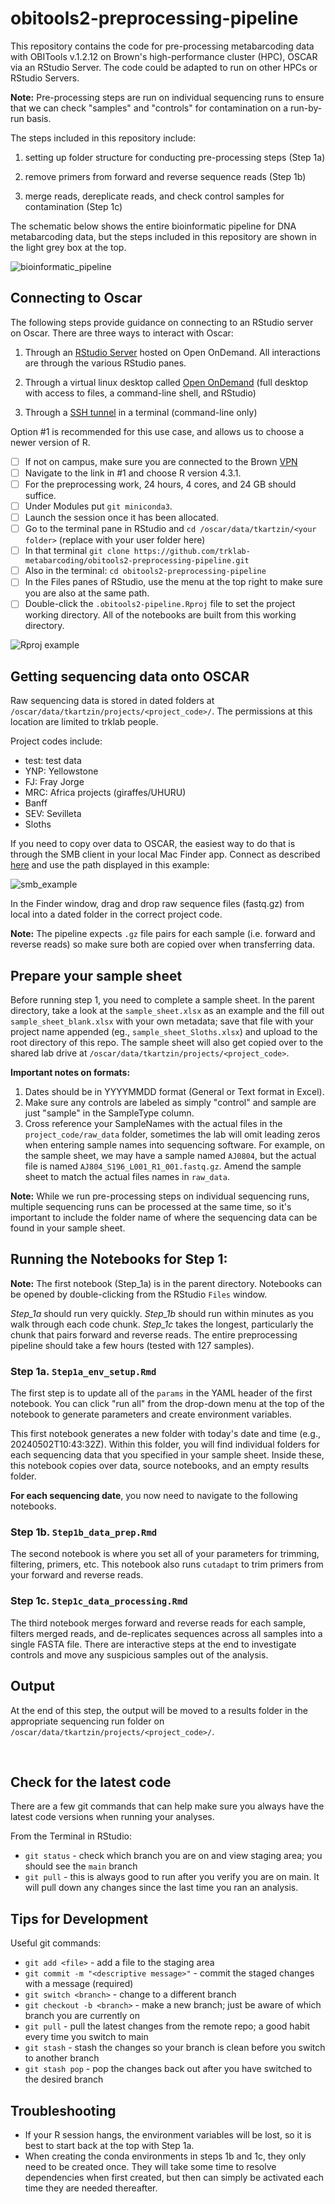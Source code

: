 # obitools2-preprocessing-pipeline

This repository contains the code for pre-processing metabarcoding data with OBITools v.1.2.12 on Brown's high-performance cluster (HPC), OSCAR via an RStudio Server. The code could be adapted to run on other HPCs or RStudio Servers.

**Note:** Pre-processing steps are run on individual sequencing runs to ensure that we can check "samples" and "controls" for contamination on a run-by-run basis. 

The steps included in this repository include:

1. setting up folder structure for conducting pre-processing steps (Step 1a)

2. remove primers from forward and reverse sequence reads (Step 1b)

3. merge reads, dereplicate reads, and check control samples for contamination (Step 1c)

The schematic below shows the entire bioinformatic pipeline for DNA metabarcoding data, but the steps included in this repository are shown in the light grey box at the top. 

![bioinformatic_pipeline](images/bioinformatic_pipeline_overview2.png)


## Connecting to Oscar

The following steps provide guidance on connecting to an RStudio server on Oscar. There are three ways to interact with Oscar: 

1. Through an [RStudio Server](https://docs.ccv.brown.edu/oscar/connecting-to-oscar/open-ondemand/using-rstudio) hosted on Open OnDemand. All interactions are through the various RStudio panes.

2. Through a virtual linux desktop called [Open OnDemand](https://docs.ccv.brown.edu/oscar/connecting-to-oscar/open-ondemand) (full desktop with access to files, a command-line shell, and RStudio)

3. Through a [SSH tunnel](https://docs.ccv.brown.edu/oscar/getting-started) in a terminal (command-line only)

Option #1 is recommended for this use case, and allows us to choose a newer version of R.

- [ ]  If not on campus, make sure you are connected to the Brown [VPN](https://it.brown.edu/services/virtual-private-network-vpn)
- [ ]  Navigate to the link in #1 and choose R version 4.3.1.
- [ ]  For the preprocessing work, 24 hours, 4 cores, and 24 GB should suffice.
- [ ]  Under Modules put `git miniconda3`.
- [ ]  Launch the session once it has been allocated. 
- [ ]  Go to the terminal pane in RStudio and `cd /oscar/data/tkartzin/<your folder>` (replace <your folder> with your user folder here)
- [ ]  In that terminal `git clone https://github.com/trklab-metabarcoding/obitools2-preprocessing-pipeline.git`
- [ ]  Also in the terminal: `cd obitools2-preprocessing-pipeline`
- [ ]  In the Files panes of RStudio, use the menu at the top right to make sure you are also at the same path.
- [ ]  Double-click the `.obitools2-pipeline.Rproj` file to set the project working directory. All of the notebooks are built from this working directory.

![Rproj example](images/Rproj-example.png)


## Getting sequencing data onto OSCAR

Raw sequencing data is stored in dated folders at `/oscar/data/tkartzin/projects/<project_code>/`. The permissions at this location are limited to trklab people.

Project codes include: 
- test: test data 
- YNP: Yellowstone
- FJ: Fray Jorge
- MRC: Africa projects (giraffes/UHURU)
- Banff
- SEV: Sevilleta
- Sloths

If you need to copy over data to OSCAR, the easiest way to do that is through the SMB client in your local Mac Finder app. Connect as described [here](https://docs.ccv.brown.edu/oscar/connecting-to-oscar/cifs) and use the path displayed in this example:

![smb_example](images/smb_example.png)

In the Finder window, drag and drop raw sequence files (fastq.gz) from local into a dated folder in the correct project code.

**Note:** The pipeline expects `.gz` file pairs for each sample (i.e. forward and reverse reads) so make sure both are copied over when transferring data.  


## Prepare your sample sheet

Before running step 1, you need to complete a sample sheet. In the parent directory, take a look at the `sample_sheet.xlsx` as an example and the fill out `sample_sheet_blank.xlsx` with your own metadata; save that file with your project name appended (eg., `sample_sheet_Sloths.xlsx`) and upload to the root directory of this repo. The sample sheet will also get copied over to the shared lab drive at `/oscar/data/tkartzin/projects/<project_code>`.

**Important notes on formats:**
1. Dates should be in YYYYMMDD format (General or Text format in Excel).
2. Make sure any controls are labeled as simply "control" and sample are just "sample" in the SampleType column.
3. Cross reference your SampleNames with the actual files in the `project_code/raw_data` folder, sometimes the lab will omit leading zeros when entering sample names into sequencing software. For example, on the sample sheet, we may have a sample named `AJ0804`, but the actual file is named `AJ804_S196_L001_R1_001.fastq.gz`. Amend the sample sheet to match the actual files names in `raw_data`.

**Note:** While we run pre-processing steps on individual sequencing runs, multiple sequencing runs can be processed at the same time, so it's important to include the folder name of where the sequencing data can be found in your sample sheet. 

## Running the Notebooks for Step 1:

**Note:** The first notebook (Step_1a) is in the parent directory. Notebooks can be opened by double-clicking from the RStudio `Files` window.

*Step_1a* should run very quickly.
*Step_1b* should run within minutes as you walk through each code chunk.
*Step_1c* takes the longest, particularly the chunk that pairs forward and reverse reads.
The entire preprocessing pipeline should take a few hours (tested with 127 samples).

### Step 1a. `Step1a_env_setup.Rmd`
The first step is to update all of the `params` in the YAML header of the first notebook. You can click "run all" from the drop-down menu at the top of the notebook to generate parameters and create environment variables.

This first notebook generates a new folder with today's date and time (e.g., 20240502T10:43:32Z). Within this folder, you will find individual folders for each sequencing data that you specified in your sample sheet. Inside these, this notebook copies over data, source notebooks, and an empty results folder.

__For each sequencing date__, you now need to navigate to the following notebooks. 

### Step 1b. `Step1b_data_prep.Rmd`
The second notebook is where you set all of your parameters for trimming, filtering, primers, etc. This notebook also runs `cutadapt` to trim primers from your forward and reverse reads. 

### Step 1c. `Step1c_data_processing.Rmd`
The third notebook merges forward and reverse reads for each sample, filters merged reads, and de-replicates sequences across all samples into a single FASTA file. There are interactive steps at the end to investigate controls and move any suspicious samples out of the analysis.

## Output
At the end of this step, the output will be moved to a results folder in the appropriate sequencing run folder on `/oscar/data/tkartzin/projects/<project_code>/`.

<br> 

## Check for the latest code

There are a few git commands that can help make sure you always have the latest code versions when running your analyses.

From the Terminal in RStudio:
* `git status` - check which branch you are on and view staging area; you should see the `main` branch 
* `git pull` - this is always good to run after you verify you are on main. It will pull down any changes since the last time you ran an analysis.

## Tips for Development

Useful git commands:

* `git add <file>` - add a file to the staging area
* `git commit -m "<descriptive message>"` - commit the staged changes with a message (required)
* `git switch <branch>` - change to a different branch
* `git checkout -b <branch>` - make a new branch; just be aware of which branch you are currently on
* `git pull` - pull the latest changes from the remote repo; a good habit every time you switch to main
* `git stash` - stash the changes so your branch is clean before you switch to another branch
* `git stash pop` - pop the changes back out after you have switched to the desired branch

## Troubleshooting

* If your R session hangs, the environment variables will be lost, so it is best to start back at the top with Step 1a.
* When creating the conda environments in steps 1b and 1c, they only need to be created once. They will take some time to resolve dependencies when first created, but then can simply be activated each time they are needed thereafter.
